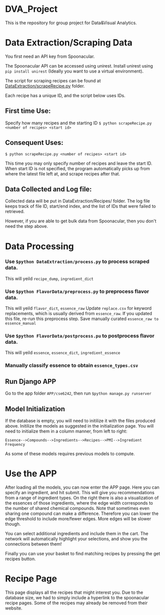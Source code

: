 # DVA_Project
This is the repository for group project for Data&Visual Analytics. 

# Data Extraction/Scraping Data
You first need an API key from Spoonacular. 

The Spoonacular API can be accessed using unirest. Install unirest using `pip install unirest` (Ideally you want to use a virtual environment).

The script for scraping recipes can be found at [DataExtraction/scrapeRecipe.py](DataExtraction) folder.

Each recipe has a unique ID, and the script below uses IDs. 

## First time Use:
Specify how many recipes and the starting ID `$ python scrapeRecipe.py <number of recipes> <start id>`

## Consequent Uses:
`$ python scrapeRecipe.py <number of recipes> <start id>`

This time you may only specify number of recipes and leave the start ID. When start ID is not specified, the program automatically picks up from where the latest file left at, and scrape recipes after that. 

## Data Collected and Log file:
Collected data will be put in DataExtraction/Recipes/ folder. The log file keeps track of file ID, start/end index, and the list of IDs that were failed to retrieved. 

However, if you are able to get bulk data from Spoonacular, then you don't need the step above.

# Data Processing

### Use `$python DataExtraction/process.py` to process scraped data.
 
This will yeild `recipe_dump`, `ingredient_dict`


### Use `$python FlavorData/preprocess.py` to preprocess flavor data.

This will yeild `flavor_dict`, `essence_raw`
Update `replace.csv` for keyword replacements, which is usually derived from `essence_raw`. If you updated this file, re-run this preprocess step. 
Save manually curated `essence_raw to` `essence_manual`

### Use `$python FlavorData/postprocess.pu` to postprocess flavor data.

This will yeild `essence`, `essence_dict`, `ingredient_essence`

### Manually classify essence to obtain `essence_types.csv`

## Run Django APP
Go to the app folder `APP/cse6242`, then run `$python manage.py runserver`
## Model Initialization
If the database is empty, you will need to initilize it with the files produced above. Initilize the models as suggested in the initialization page. You will need to initialize them in a column manner, from left to right: 

`Essence-->Compounds-->Ingredients-->Recipes-->PMI-->Ingredient Frequency`

As some of these models requires previous models to compute. 

# Use the APP
After loading all the models, you can now enter the APP page. Here you can specify an ingredient, and hit submit. This will give you recommendations from a range of ingredient types. On the right there is also a visualization of the essences of those ingredients, where the edge width corresponds to the number of shared chemical compounds. Note that sometimes even sharing one compound can make a difference. Therefore you can lower the edge threshold to include more/fewer edges. More edges will be slower though. 

You can select additional ingredients and include them in the cart. The network will automatically highlight your selections, and show you the connections between them!

Finally you can use your basket to find matching recipes by pressing the get recipes button.

# Recipe Page
This page displays all the recipes that might interest you. Due to the database size, we had to simply include a hyperlink to the spoonacular recipe pages. Some of the recipes may already be removed from their website. 
